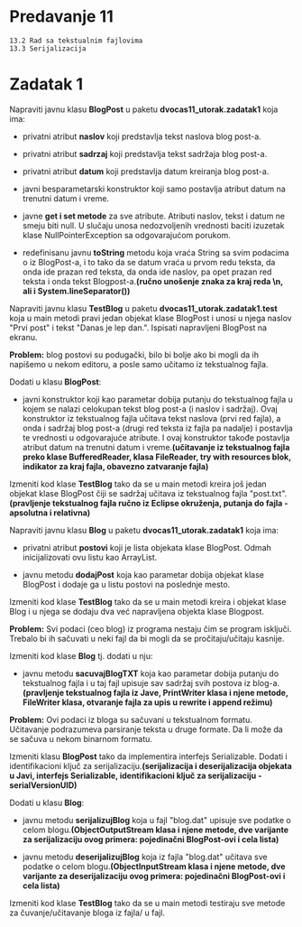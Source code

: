# Predavanje 11

	13.2 Rad sa tekstualnim fajlovima
	13.3 Serijalizacija


# Zadatak 1



Napraviti javnu klasu **BlogPost** u paketu **dvocas11_utorak.zadatak1** koja ima:


- privatni atribut **naslov** koji predstavlja tekst naslova blog post-a.
- privatni atribut **sadrzaj** koji predstavlja tekst sadržaja blog post-a.
- privatni atribut **datum** koji predstavlja datum kreiranja blog post-a.

- javni besparametarski konstruktor koji samo postavlja atribut datum na trenutni datum i vreme.
- javne **get i set metode** za sve atribute. Atributi naslov, tekst i datum ne smeju biti null. U slučaju unosa nedozvoljenih vrednosti baciti izuzetak klase NullPointerException sa odgovarajućom porukom.
- redefinisanu javnu **toString** metodu koja vraća String sa svim podacima o iz BlogPost-a, i to tako da se datum vraća u prvom redu teksta, da onda ide prazan red teksta, da onda ide naslov, pa opet prazan red teksta i onda tekst Blogpost-a.**(ručno unošenje znaka za kraj reda \n, ali i System.lineSeparator())**


Napraviti javnu klasu **TestBlog** u paketu **dvocas11_utorak.zadatak1.test** koja u main metodi pravi jedan objekat klase BlogPost i unosi u njega naslov "Prvi post" i tekst "Danas je lep dan.". Ispisati napravljeni BlogPost na ekranu.



**Problem:** blog postovi su podugački, bilo bi bolje ako bi mogli da ih napišemo u nekom editoru, a posle samo učitamo iz tekstualnog fajla.


Dodati u klasu **BlogPost**:

- javni konstruktor koji kao parametar dobija putanju do tekstualnog fajla u kojem se nalazi celokupan tekst blog post-a (i naslov i sadržaj). Ovaj konstruktor iz tekstualnog fajla učitava tekst naslova (prvi red fajla), a onda i sadržaj blog post-a (drugi red teksta iz fajla pa nadalje) i postavlja te vrednosti u odgovarajuće atribute. I ovaj konstruktor takođe postavlja atribut datum na trenutni datum i vreme.**(učitavanje iz tekstualnog fajla preko klase BufferedReader, klasa FileReader, try with resources blok, indikator za kraj fajla, obavezno zatvaranje fajla)**


Izmeniti kod klase **TestBlog** tako da se u main metodi kreira još jedan objekat klase BlogPost čiji se sadržaj učitava iz tekstualnog fajla "post.txt". **(pravljenje tekstualnog fajla ručno iz Eclipse okruženja, putanja do fajla - apsolutna i relativna)**


Napraviti javnu klasu **Blog** u paketu **dvocas11_utorak.zadatak1** koja ima:


- privatni atribut **postovi** koji je lista objekata klase BlogPost. Odmah inicijalizovati ovu listu kao ArrayList.


- javnu metodu **dodajPost** koja kao parametar dobija objekat klase BlogPost i dodaje ga u listu postovi na poslednje mesto.



Izmeniti kod klase **TestBlog** tako da se u main metodi kreira i objekat klase Blog i u njega se dodaju dva već napravljena objekta klase Blogpost.


**Problem:** Svi podaci (ceo blog) iz programa nestaju čim se program isključi. Trebalo bi ih sačuvati u neki fajl da bi mogli da se pročitaju/učitaju kasnije.


Izmeniti kod klase **Blog** tj. dodati u nju:


- javnu metodu **sacuvajBlogTXT** koja kao parametar dobija putanju do tekstualnog fajla i u taj fajl upisuje sav sadržaj svih postova iz blog-a.**(pravljenje tekstualnog fajla iz Jave, PrintWriter klasa i njene metode, FileWriter klasa, otvaranje fajla za upis u rewrite i append režimu)**


**Problem:** Ovi podaci iz bloga su sačuvani u tekstualnom formatu. Učitavanje podrazumeva parsiranje teksta u druge formate. Da li može da se sačuva u nekom binarnom formatu.



Izmeniti klasu **BlogPost** tako da implementira interfejs Serializable. Dodati i identifikacioni ključ za serijalizaciju.**(serijalizacija i deserijalizacija objekata u Javi, interfejs Serializable, identifikacioni ključ za serijalizaciju - serialVersionUID)**


Dodati u klasu **Blog**:


- javnu metodu **serijalizujBlog** koja u fajl "blog.dat" upisuje sve podatke o celom blogu.**(ObjectOutputStream klasa i njene metode, dve varijante za serijalizaciju ovog primera: pojedinačni BlogPost-ovi i cela lista)**

- javnu metodu **deserijalizujBlog** koja iz fajla "blog.dat" učitava sve podatke o celom blogu.**(ObjectInputStream klasa i njene metode, dve varijante za deserijalizaciju ovog primera: pojedinačni BlogPost-ovi i cela lista)**


Izmeniti kod klase **TestBlog** tako da se u main metodi testiraju sve metode za čuvanje/učitavanje bloga iz fajla/ u fajl.